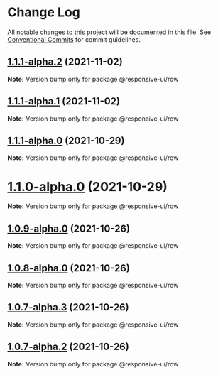 # Change Log

All notable changes to this project will be documented in this file.
See [Conventional Commits](https://conventionalcommits.org) for commit guidelines.

## [1.1.1-alpha.2](https://github.com/wetix/responsive-ui/compare/v1.1.1-alpha.1...v1.1.1-alpha.2) (2021-11-02)

**Note:** Version bump only for package @responsive-ui/row





## [1.1.1-alpha.1](https://github.com/wetix/responsive-ui/compare/v1.1.1-alpha.0...v1.1.1-alpha.1) (2021-11-02)

**Note:** Version bump only for package @responsive-ui/row





## [1.1.1-alpha.0](https://github.com/wetix/responsive-ui/compare/v1.1.0-alpha.0...v1.1.1-alpha.0) (2021-10-29)

**Note:** Version bump only for package @responsive-ui/row





# [1.1.0-alpha.0](https://github.com/wetix/responsive-ui/compare/v1.0.9-alpha.0...v1.1.0-alpha.0) (2021-10-29)

**Note:** Version bump only for package @responsive-ui/row





## [1.0.9-alpha.0](https://github.com/wetix/responsive-ui/compare/v1.0.8-alpha.0...v1.0.9-alpha.0) (2021-10-26)

**Note:** Version bump only for package @responsive-ui/row





## [1.0.8-alpha.0](https://github.com/wetix/responsive-ui/compare/v1.0.7-alpha.3...v1.0.8-alpha.0) (2021-10-26)

**Note:** Version bump only for package @responsive-ui/row





## [1.0.7-alpha.3](https://github.com/wetix/responsive-ui/compare/v1.0.7-alpha.2...v1.0.7-alpha.3) (2021-10-26)

**Note:** Version bump only for package @responsive-ui/row





## [1.0.7-alpha.2](https://github.com/wetix/responsive-ui/compare/v1.0.7-alpha.1...v1.0.7-alpha.2) (2021-10-26)

**Note:** Version bump only for package @responsive-ui/row
